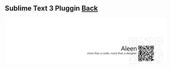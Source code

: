 ## Sublime Text 3 Pluggin [Back](./qa.md)


<a href="http://aleen42.github.io/" target="_blank" ><img src="./../pic/tail.gif"></a>
